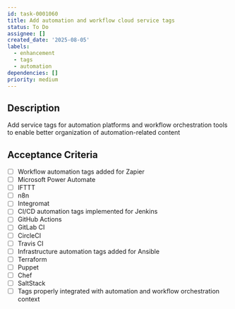 ```yaml
---
id: task-0001060
title: Add automation and workflow cloud service tags
status: To Do
assignee: []
created_date: '2025-08-05'
labels:
  - enhancement
  - tags
  - automation
dependencies: []
priority: medium
---
```


## Description

Add service tags for automation platforms and workflow orchestration tools to enable better organization of automation-related content

## Acceptance Criteria

- [ ] Workflow automation tags added for Zapier
- [ ] Microsoft Power Automate
- [ ] IFTTT
- [ ] n8n
- [ ] Integromat
- [ ] CI/CD automation tags implemented for Jenkins
- [ ] GitHub Actions
- [ ] GitLab CI
- [ ] CircleCI
- [ ] Travis CI
- [ ] Infrastructure automation tags added for Ansible
- [ ] Terraform
- [ ] Puppet
- [ ] Chef
- [ ] SaltStack
- [ ] Tags properly integrated with automation and workflow orchestration context

